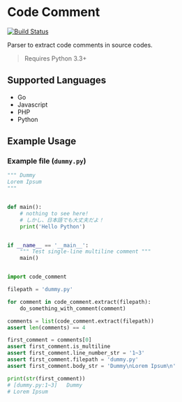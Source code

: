 # Code Comment
[![Build Status](https://travis-ci.org/kelvintaywl/code_comment.svg?branch=master)](https://travis-ci.org/kelvintaywl/code_comment)

Parser to extract code comments in source codes.

> Requires Python 3.3+

## Supported Languages

- Go
- Javascript
- PHP
- Python

## Example Usage

### Example file (`dummy.py`)
```python
""" Dummy
Lorem Ipsum
"""


def main():
    # nothing to see here!
    # しかし、日本語でも大丈夫だよ！
    print('Hello Python')


if __name__ == '__main__':
    """ Test single-line multiline comment """
    main()

```

```python

import code_comment

filepath = 'dummy.py'

for comment in code_comment.extract(filepath):
    do_something_with_comment(comment)

comments = list(code_comment.extract(filepath))
assert len(comments) == 4

first_comment = comments[0]
assert first_comment.is_multiline
assert first_comment.line_number_str = '1~3'
assert first_comment.filepath = 'dummy.py'
assert first_comment.body_str = 'Dummy\nLorem Ipsum\n'

print(str(first_comment))
# [dummy.py:1~3]   Dummy
# Lorem Ipsum

```

